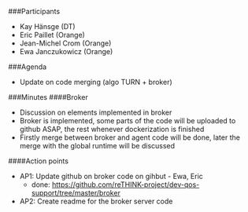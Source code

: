 ###Participants
* Kay Hänsge (DT)
* Eric Paillet (Orange)
* Jean-Michel Crom (Orange)
* Ewa Janczukowicz (Orange)

###Agenda
* Update on code merging (algo TURN + broker)

###Minutes
####Broker
- Discussion on elements implemented in broker
- Broker is implemented, some parts of the code will be uploaded to github ASAP, the rest whenever dockerization is finished
- Firstly merge between broker and agent code will be done, later the merge with the global runtime will be discussed


####Action points
* AP1: Update github on broker code on gihbut - Ewa, Eric
   * done: https://github.com/reTHINK-project/dev-qos-support/tree/master/broker
* AP2: Create readme for the broker server code


